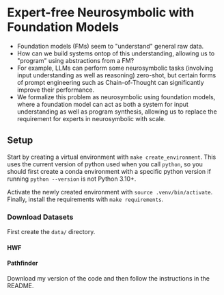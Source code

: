 # Expert-free Neurosymbolic with Foundation Models

- Foundation models (FMs) seem to "understand" general raw data.
- How can we build systems ontop of this understanding, allowing us to "program"
using abstractions from a FM?
- For example, LLMs can perform some neurosymbolic tasks (involving input
understanding as well as reasoning) zero-shot, but certain forms of prompt
engineering such as Chain-of-Thought can significantly improve their
performance.
- We formalize this problem as neurosymbolic using foundation models, where a
foundation model can act as both a system for input understanding as well as
program synthesis, allowing us to replace the requirement for experts in
neurosymbolic with scale.

## Setup
Start by creating a virtual environment with `make create_environment`. This
uses the current version of python used when you call `python`, so you should
first create a conda environment with a specific python version if running
`python --version` is not Python 3.10+.

Activate the newly created environment with `source .venv/bin/activate`.
Finally, install the requirements with `make requirements`.


### Download Datasets
First create the `data/` directory.

#### HWF

#### Pathfinder

Download my version of the code and then follow the instructions in the README.